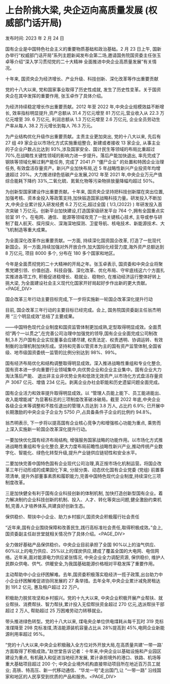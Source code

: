 # 上台阶挑大梁, 央企迈向高质量发展 (权威部门话开局)

发布时间: 2023 年 2 月 24 日

国有企业是中国特色社会主义的重要物质基础和政治基础。2 月 23 日上午, 国新办举行“权威部门话开局”系列主题新闻发布会第二场,邀请国务院国资委主任张玉卓等介绍“深入学习贯彻党的二十大精神 全面推进中央企业高质量发展”有关情况。

十年来, 国资央企为经济增长、产业升级、科技创新、深化改革等作出重要贡献

党的十八大以来, 党和国家事业取得了历史性成就, 发生了历史性变革。关于国资央企在其中发挥的重要作用, 张玉卓作了具体介绍。

为经济持续稳定增长作出重要贡献。2012 年至 2022 年,中央企业规模效益不断增长, 效率指标明显提升,资产总额从 31.4 万亿元增至 81 万亿元,营业收入从 22.3 万亿元增至 39. 6 万亿元, 利润总额从 1.3 万亿元增至 2.6 万亿元, 企业全员劳动生产率从每人 38.2 万元增长到每人 76.3 万元。

为产业结构优化升级作出重要贡献。主责主业更加突出, 党的十八大以来, 先后有 27 组 49 家企业以市场化方式实施重组整合, 新建或者接收 13 家企业, 从事主业的子企业户数占比达到 93%,涉及国家安全、国计民生等领域的布局比重超过 70%,在战略性关键性领域的影响力进一步提升。落后产能加快退出, 率先完成了钢铁等领域化解过剩产能任务, 完成了 2041 户 “僵尸企业” 的处置和特困企业治理任务, 有效盘活存量资产。新兴产业加快布局,近 5 年战略性新兴产业投资年均增速超过 20%。大力推进绿色低碳产业发展,2012 年至 2021 年,中央企业万元产值综合能耗下降约 33%,二氧化硫、氮氧化物等污染物排放量降幅均超过 50%。

为创新型国家建设作出重要贡献。十年来, 国资央企坚持把科技创新摆在突出位置, 加强考核、资本金投入等政策支持,加快锻造国家战略科技力量。研发投入不断加大,中央企业累计投入研发经费 6.2 万亿元,超过全国 \( 1/3,{2022} \) 年研发投入首次突破 1 万亿元。创新平台加快建设,打造国家级研发平台 764 个,拥有全国重点实验室 91 个。在电网、通信、 能源等领域攻克了一批关键核心技术, 主导或参与研制了载人航天、探月探火、深海深地探测、卫星导航、核电技术、新能源技术、大飞机制造等重大成果。

为全面深化改革作出重要贡献。一方面, 持续深化国资国企改革, 打造了一批现代新国企。另一方面,持续加强对外开放合作,加大国际化经营力度,海外资产总额达到 8 万亿元, 项目 8000 多个, 分布在 180 多个国家和地区。

今年是全面贯彻党的二十大精神的开局之年。张玉卓表示, 国资委和中央企业将聚焦党建引领、价值创造、科技自强、深化改革、优化布局、守牢底线这六个方面扎实推进各项工作, 积极促进稳增长、稳就业、稳物价, 在推动经济运行整体好转上挑大梁, 为全面建设社会主义现代化国家开好局起好步作出新的更大贡献。<PAGE_DIV> 

国企改革三年行动主要目标完成,下一步将实施新一轮国企改革深化提升行动

目前, 国企改革三年行动的主要目标已经完成。会上, 国务院国资委副主任翁杰明用 “三个明显成效”总结了主要成果。

——中国特色现代企业制度和国资监管体制更加成熟,定型取得明显成效。全面贯彻“两个一以贯之”,在完善公司治理中加强党的领导,国有企业全面完成公司制改制,3.8 万户国有企业实现董事会应建尽建, 权责法定、权责透明、协调运转、有效制衡的治理机制加快形成。坚持和完善以管资本为主的国有资产监管体制,全国省级、地市级国资委统一监管的比例分别达到 98%、99%。

国有经济布局优化和结构调整取得明显成效。深入推进战略性重组和专业化整合,国有资本进一步向重要行业领域集中,向优势企业和企业主业集中。国有企业大力淘汰落后产能、 退出非主业非优势业务和低效无效资产,以市场化方式盘活存量资产 3067 亿元、增值 234 亿元。剥离企业办社会职能和历史遗留问题全面完成。

国有企业活力和效率提升取得明显成效。以 “管理人员能上能下、员工能进能出、收入能增能减” 为显著标志的三项制度改革破冰破局。截至 2022 年底,中央企业各级企业末等调整和不胜任退出的管理人员达到 3.8 万人, 占比约 6.9%; 已开展中长期激励的中央企业子企业为 5750 户,占具备条件子企业的比例约 94.8%。

翁杰明表示, 下一步将以提高国有企业核心竞争力和增强核心功能为重点, 乘势而上深入实施新一轮国企改革深化提升行动。

一要加快优化国有经济布局结构, 增强服务国家战略的功能作用。以市场化方式推进战略性重组和专业化整合,更大力度布局前瞻性战略性新兴产业,推动传统产业数字化、智能化、绿色化转型升级,提升产业链供应链韧性和安全水平。

二要加快完善中国特色国有企业现代公司治理,真正按市场化机制运营。将国企改革三年行动形成的成果固化下来, 分层分类、动态优化国有企业党委 (党组) 前置事项清单, 提升外部董事素质和履职能力,完善中国特色现代企业制度,持续深化三项制度改革。

三是加快健全有利于国有企业科技创新的体制机制, 加快打造创新型国有企业。着力解决制约企业科技创新的机制、投入、人才、转化等突出问题,健全激励约束机制,完善人才培养体系,共建良好创新生态。

保供稳价、帮扶中小企业、助力乡村振兴,国资央企积极履行社会责任

“近年来,国有企业围绕保障和改善民生,践行高标准社会责任,取得积极成效。”会上,国资委副主任赵世堂就相关情况作了具体介绍。<PAGE_DIV> 

全力做好基础产品保供稳价。中央企业目前承担了全国 90%以上的油气供应、60%以上的电力供应、25%以上的煤炭供应,建成了覆盖全国的大电网、电信网络。近年来,面对能源电力供应紧张情况, 中央企业全力调配资源, 保供稳价, 维护人民群众供电、供气、供暖安全,为我国基础能源价格相对平稳发挥了重要作用。

主动帮助中小企业纾困解难。去年,国资委积极落实稳经济一揽子政策,出台助力中小企业纾困解难促进协同发展的 27 条举措。去年全年,中央企业累计减免房租达到 191.2 亿元, 惠及租户超过 22 万户。

积极助力脱贫攻坚和乡村振兴。党的十九大以来, 中央企业积极开展产业帮扶、就业帮扶、消费帮扶、智力帮扶,累计投入无偿帮扶资金超过 270 亿元,选派帮扶干部超过 2 万人, 帮助超过 25 万困难劳动力转移就业。

带头推进绿色转型。党的十八大以来, 煤电央企单位供电煤耗从每千瓦时 319 克标准煤降至 298 克标准煤,清洁能源装机容量占比从 28%提高到 45%,电网企业新能源利用率超过 95%。

“党的十八大以来,中央企业积极融入全方位对外开放大局,在高质量共建‘一带一路’ 方面取得了积极成效。”赵世堂告诉记者：十年来,中央企业以基础设施和产业园区建设为重点, 有机融入和促进当地经济发展, 累计承担境外的港口、铁路、机场等重大基础项目超过 200 个; 中央企业境外机构直接带动项目所在地近百万员工就业; 高铁、特高压、新一代移动通信、“华龙一号”走出国门,让 “一带一路” 沿线国家和地区的人民享受到优质的产品和服务。<PAGE_DIV> 